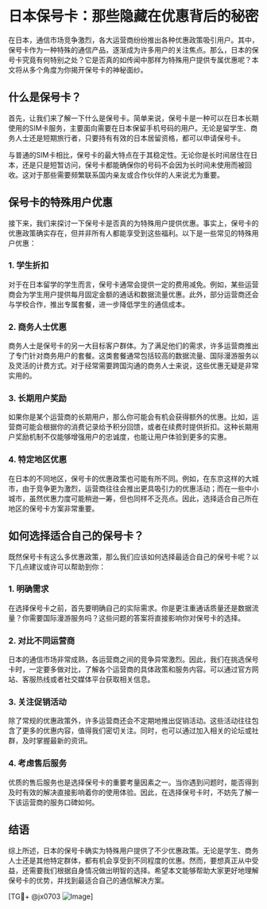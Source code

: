 # 日本保号卡：那些隐藏在优惠背后的秘密

在日本，通信市场竞争激烈，各大运营商纷纷推出各种优惠政策吸引用户。其中，保号卡作为一种特殊的通信产品，逐渐成为许多用户的关注焦点。那么，日本的保号卡究竟有何特别之处？它是否真的如传闻中那样为特殊用户提供专属优惠呢？本文将从多个角度为你揭开保号卡的神秘面纱。

## 什么是保号卡？

首先，让我们来了解一下什么是保号卡。简单来说，保号卡是一种可以在日本长期使用的SIM卡服务，主要面向需要在日本保留手机号码的用户。无论是留学生、商务人士还是短期旅行者，只要持有有效的日本居留资格，都可以申请保号卡。

与普通的SIM卡相比，保号卡的最大特点在于其稳定性。无论你是长时间居住在日本，还是只是短暂访问，保号卡都能确保你的号码不会因为长时间未使用而被回收。这对于那些需要频繁联系国内亲友或合作伙伴的人来说尤为重要。

## 保号卡的特殊用户优惠

接下来，我们来探讨一下保号卡是否真的为特殊用户提供优惠。事实上，保号卡的优惠政策确实存在，但并非所有人都能享受到这些福利。以下是一些常见的特殊用户优惠：

### 1. 学生折扣

对于在日本留学的学生而言，保号卡通常会提供一定的费用减免。例如，某些运营商会为学生用户提供每月固定金额的通话和数据流量优惠。此外，部分运营商还会与学校合作，推出专属套餐，进一步降低学生的通信成本。

### 2. 商务人士优惠

商务人士是保号卡的另一大目标客户群体。为了满足他们的需求，许多运营商推出了专门针对商务用户的套餐。这类套餐通常包括较高的数据流量、国际漫游服务以及灵活的计费方式。对于经常需要跨国沟通的商务人士来说，这些优惠无疑是非常实用的。

### 3. 长期用户奖励

如果你是某个运营商的长期用户，那么你可能会有机会获得额外的优惠。比如，运营商可能会根据你的消费记录给予积分回馈，或者在续费时提供折扣。这种长期用户奖励机制不仅能够增强用户的忠诚度，也能让用户体验到更多的实惠。

### 4. 特定地区优惠

在日本的不同地区，保号卡的优惠政策也可能有所不同。例如，在东京这样的大城市，由于竞争更为激烈，运营商往往会推出更具吸引力的优惠活动；而在一些中小城市，虽然优惠力度可能稍逊一筹，但也同样不乏亮点。因此，选择适合自己所在地区的保号卡方案非常重要。

## 如何选择适合自己的保号卡？

既然保号卡有这么多优惠政策，那么我们应该如何选择最适合自己的保号卡呢？以下几点建议或许可以帮助到你：

### 1. 明确需求

在选择保号卡之前，首先要明确自己的实际需求。你是更注重通话质量还是数据流量？你需要国际漫游服务吗？这些问题的答案将直接影响你对保号卡的选择。

### 2. 对比不同运营商

日本的通信市场非常成熟，各运营商之间的竞争异常激烈。因此，我们在挑选保号卡时，一定要多做对比，了解各个运营商的具体政策和服务内容。可以通过官方网站、客服热线或者社交媒体平台获取相关信息。

### 3. 关注促销活动

除了常规的优惠政策外，许多运营商还会不定期地推出促销活动。这些活动往往包含了更多的优惠内容，值得我们密切关注。同时，也可以通过加入相关的论坛或社群，及时掌握最新的资讯。

### 4. 考虑售后服务

优质的售后服务也是选择保号卡的重要考量因素之一。当你遇到问题时，能否得到及时有效的解决直接影响着你的使用体验。因此，在选择保号卡时，不妨先了解一下该运营商的服务口碑如何。

## 结语

综上所述，日本的保号卡确实为特殊用户提供了不少优惠政策。无论是学生、商务人士还是其他特定群体，都有机会享受到不同程度的优惠。然而，要想真正从中受益，还需要我们根据自身情况做出明智的选择。希望本文能够帮助大家更好地理解保号卡的优势，并找到最适合自己的通信解决方案。

[TG💪+ @jx0703 ![Image](https://github.com/user-attachments/assets/dbca1d08-cadb-493c-b0ec-ad6f7a83f270)]